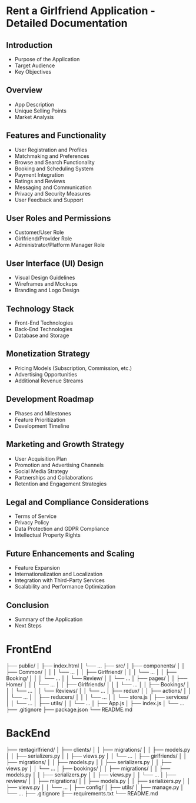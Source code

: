 # Rent a Girlfriend Application - Detailed Documentation

## Introduction
- Purpose of the Application
- Target Audience
- Key Objectives

## Overview
- App Description
- Unique Selling Points
- Market Analysis

## Features and Functionality
- User Registration and Profiles
- Matchmaking and Preferences
- Browse and Search Functionality
- Booking and Scheduling System
- Payment Integration
- Ratings and Reviews
- Messaging and Communication
- Privacy and Security Measures
- User Feedback and Support

## User Roles and Permissions
- Customer/User Role
- Girlfriend/Provider Role
- Administrator/Platform Manager Role

## User Interface (UI) Design
- Visual Design Guidelines
- Wireframes and Mockups
- Branding and Logo Design

## Technology Stack
- Front-End Technologies
- Back-End Technologies
- Database and Storage

## Monetization Strategy
- Pricing Models (Subscription, Commission, etc.)
- Advertising Opportunities
- Additional Revenue Streams

## Development Roadmap
- Phases and Milestones
- Feature Prioritization
- Development Timeline

## Marketing and Growth Strategy
- User Acquisition Plan
- Promotion and Advertising Channels
- Social Media Strategy
- Partnerships and Collaborations
- Retention and Engagement Strategies

## Legal and Compliance Considerations
- Terms of Service
- Privacy Policy
- Data Protection and GDPR Compliance
- Intellectual Property Rights

## Future Enhancements and Scaling
- Feature Expansion
- Internationalization and Localization
- Integration with Third-Party Services
- Scalability and Performance Optimization

## Conclusion
- Summary of the Application
- Next Steps


# FrontEnd

├── public/
│ ├── index.html
│ └── ...
├── src/
│ ├── components/
│ │ ├── Common/
│ │ │ └── ...
│ │ ├── Girlfriend/
│ │ │ └── ...
│ │ ├── Booking/
│ │ │ └── ...
│ │ └── Review/
│ │ └── ...
│ ├── pages/
│ │ ├── Home/
│ │ │ └── ...
│ │ ├── Girlfriends/
│ │ │ └── ...
│ │ ├── Bookings/
│ │ │ └── ...
│ │ └── Reviews/
│ │ └── ...
│ ├── redux/
│ │ ├── actions/
│ │ │ └── ...
│ │ ├── reducers/
│ │ │ └── ...
│ │ └── store.js
│ ├── services/
│ │ └── ...
│ ├── utils/
│ │ └── ...
│ ├── App.js
│ ├── index.js
│ └── ...
├── .gitignore
├── package.json
└── README.md

# BackEnd

├── rentagirlfriend/
│ ├── clients/
│ │ ├── migrations/
│ │ ├── models.py
│ │ ├── serializers.py
│ │ ├── views.py
│ │ └── ...
│ ├── girlfriends/
│ │ ├── migrations/
│ │ ├── models.py
│ │ ├── serializers.py
│ │ ├── views.py
│ │ └── ...
│ ├── bookings/
│ │ ├── migrations/
│ │ ├── models.py
│ │ ├── serializers.py
│ │ ├── views.py
│ │ └── ...
│ ├── reviews/
│ │ ├── migrations/
│ │ ├── models.py
│ │ ├── serializers.py
│ │ ├── views.py
│ │ └── ...
│ ├── config/
│ ├── utils/
│ ├── manage.py
│ └── ...
├── .gitignore
├── requirements.txt
└── README.md

